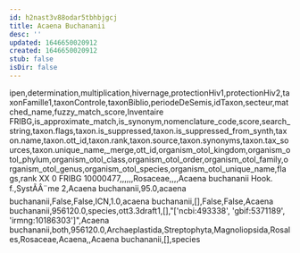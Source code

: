 ```yaml
---
id: h2nast3v88odar5tbhbjgcj
title: Acaena Buchananii
desc: ''
updated: 1646650020912
created: 1646650020912
stub: false
isDir: false
---
```

ipen,determination,multiplication,hivernage,protectionHiv1,protectionHiv2,taxonFamille1,taxonControle,taxonBiblio,periodeDeSemis,idTaxon,secteur,matched_name,fuzzy_match_score,Inventaire FRIBG,is_approximate_match,is_synonym,nomenclature_code,score,search_string,taxon.flags,taxon.is_suppressed,taxon.is_suppressed_from_synth,taxon.name,taxon.ott_id,taxon.rank,taxon.source,taxon.synonyms,taxon.tax_sources,taxon.unique_name,_merge,ott_id,organism_otol_kingdom,organism_otol_phylum,organism_otol_class,organism_otol_order,organism_otol_family,organism_otol_genus,organism_otol_species,organism_otol_unique_name,flags,rank
XX 0 FRIBG 10000477,,,,,,Rosaceae,,,,Acaena buchananii Hook. f.,SystÃÂ¨me 2,Acaena buchananii,95.0,acaena buchananii,False,False,ICN,1.0,acaena buchananii,[],False,False,Acaena buchananii,956120.0,species,ott3.3draft1,[],"['ncbi:493338', 'gbif:5371189', 'irmng:10186303']",Acaena buchananii,both,956120.0,Archaeplastida,Streptophyta,Magnoliopsida,Rosales,Rosaceae,Acaena,,Acaena buchananii,[],species
